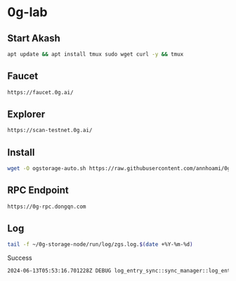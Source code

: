 # 0g-lab

## Start Akash

```bash
apt update && apt install tmux sudo wget curl -y && tmux
```

## Faucet

```bash
https://faucet.0g.ai/
```

## Explorer

```bash
https://scan-testnet.0g.ai/
```

## Install

```bash
wget -O ogstorage-auto.sh https://raw.githubusercontent.com/annhoami/0g-lab/main/ogstorage-auto.sh && chmod +x ogstorage-auto.sh && ./ogstorage-auto.sh
```

## RPC Endpoint

```bash
https://0g-rpc.dongqn.com
```

## Log

```bash
tail -f ~/0g-storage-node/run/log/zgs.log.$(date +%Y-%m-%d)
```

Success

```bash
2024-06-13T05:53:16.701228Z DEBUG log_entry_sync::sync_manager::log_entry_fetcher: from block number 549992, latest block number 550084, confirmation delay 12
```
